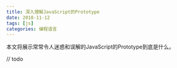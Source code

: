 ```yaml
---
title: 深入理解JavaScript的Prototype
date: 2018-11-12
tags: [js]
categories: 编程语言
---
```


本文将展示常常令人迷惑和误解的JavaScript的Prototype到底是什么。

<!--more-->

// todo